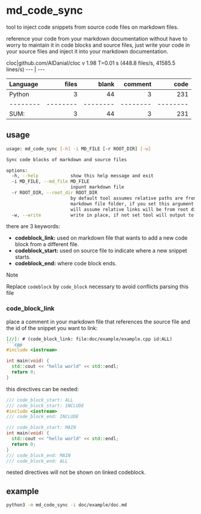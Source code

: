 # md_code_sync

tool to inject code snippets from source code files on markdown files.

reference your code from your markdown documentation without have to worry to maintain it in code blocks and source files, just write your code in your source files and inject it into your markdown documentation.

[//]: # (md_block_exe: exe:cloc -md ./src/md_code_sync/)
[//]: ####
cloc|github.com/AlDanial/cloc v 1.98  T=0.01 s (448.8 files/s, 41585.5 lines/s)
--- | ---

Language|files|blank|comment|code
:-------|-------:|-------:|-------:|-------:
Python|3|44|3|231
--------|--------|--------|--------|--------
SUM:|3|44|3|231

[//]: ####


## usage

[//]: # (md_block_exe: exe:md_code_sync --help wrap:bash)
[//]: ####
```bash
usage: md_code_sync [-h] -i MD_FILE [-r ROOT_DIR] [-w]

Sync code blocks of markdown and source files

options:
  -h, --help            show this help message and exit
  -i MD_FILE, --md_file MD_FILE
                        inpunt markdown file
  -r ROOT_DIR, --root_dir ROOT_DIR
                        by default tool assumes relative paths are from
                        markdown file folder, if you set this argument tool
                        will assume relative links will be from root dir
  -w, --write           write in place, if not set tool will output to stdout
```

[//]: ####

there are 3 keywords:

- **codeblock_link:** used on markdown file that wants to add a new code block from a different file.
- **codeblock_start:** used on source file to indicate where a new snippet starts.
- **codeblock_end:** where code block ends.

> [!NOTE]
> Replace `codeblock` by `code_block` necessary to avoid conflicts parsing this file

### code_block_link

place a comment in your markdown file that references the source file and the id of the snippet you want to link:

```markdown
[//]: # (code_block_link: file:doc/example/example.cpp id:ALL)
```cpp
#include <iostream>

int main(void) {
  std::cout << "hello world" << std::endl;
  return 0;
}
```

this directives can be nested:

```cpp
/// code_block_start: ALL
/// code_block_start: INCLUDE
#include <iostream>
/// code_block_end: INCLUDE

/// code_block_start: MAIN
int main(void) {
  std::cout << "hello world" << std::endl;
  return 0;
}
/// code_block_end: MAIN
/// code_block_end: ALL
```

nested directives will not be shown on linked codeblock.


## example

```bash
python3 -m md_code_sync -i doc/example/doc.md
```
